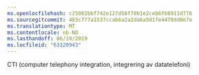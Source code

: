 ```yaml
---
ms.openlocfilehash: c25002bbf742e127d58f70b1e2ceb6f60911d776
ms.sourcegitcommit: 483c777a1537ccab6a2a2da6a5d1fe4470dd0e7e
ms.translationtype: MT
ms.contentlocale: nb-NO
ms.lasthandoff: 06/19/2019
ms.locfileid: "63320943"
---
```

CTI (computer telephony integration, integrering av datatelefoni)